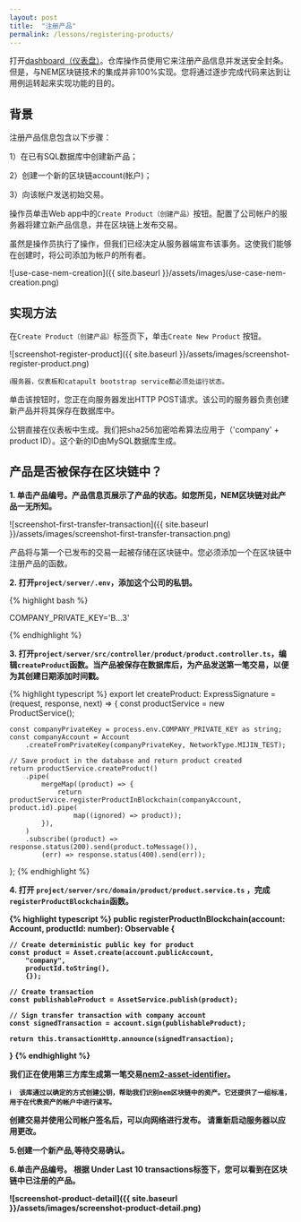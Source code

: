 ```yaml
---
layout: post
title:  "注册产品"
permalink: /lessons/registering-products/
---
```


打开[dashboard（仪表盘）](http://localhost:4200)。仓库操作员使用它来注册产品信息并发送安全封条。但是，与NEM区块链技术的集成并非100%实现。您将通过逐步完成代码来达到让用例运转起来实现功能的目的。

## 背景

注册产品信息包含以下步骤：

1）在已有SQL数据库中创建新产品；

2）创建一个新的区块链account(帐户)；

3）向该帐户发送初始交易。

操作员单击Web app中的``Create Product（创建产品）``按钮。配置了公司帐户的服务器将建立新产品信息，并在区块链上发布交易。

虽然是操作员执行了操作，但我们已经决定从服务器端宣布该事务。这使我们能够在创建时，将公司添加为帐户的所有者。

![use-case-nem-creation]({{ site.baseurl }}/assets/images/use-case-nem-creation.png)

## 实现方法

在``Create Product（创建产品）``标签页下，单击``Create New Product`` 按钮。

![screenshot-register-product]({{ site.baseurl }}/assets/images/screenshot-register-product.png)

    ℹ️服务器，仪表板和catapult bootstrap service都必须处运行状态。

单击该按钮时，您正在向服务器发出HTTP POST请求。该公司的服务器负责创建新产品并将其保存在数据库中。

公钥直接在仪表板中生成。我们把sha256加密哈希算法应用于（'company' +  product ID）。这个新的ID由MySQL数据库生成。

## 产品是否被保存在区块链中？

<strong class='tit'>1\. 单击产品编号。产品信息页展示了产品的状态。如您所见，NEM区块链对此产品一无所知。</strong>

![screenshot-first-transfer-transaction]({{ site.baseurl }}/assets/images/screenshot-first-transfer-transaction.png)

产品将与第一个已发布的交易一起被存储在区块链中。您必须添加一个在区块链中注册产品的函数。

<strong class='tit'>2\. 打开``project/server/.env``，添加这个公司的私钥。</strong>

{% highlight bash %}

COMPANY_PRIVATE_KEY='B...3'

{% endhighlight %}

<strong class='tit'>3\. 打开``project/server/src/controller/product/product.controller.ts``，编辑``createProduct``函数。当产品被保存在数据库后，为产品发送第一笔交易，以便为其创建日期添加时间戳。</strong>

{% highlight typescript %}
export let createProduct: ExpressSignature = (request, response, next) => {
    const productService = new ProductService();

    const companyPrivateKey = process.env.COMPANY_PRIVATE_KEY as string;
    const companyAccount = Account
        .createFromPrivateKey(companyPrivateKey, NetworkType.MIJIN_TEST);

    // Save product in the database and return product created
    return productService.createProduct()
        .pipe(
            mergeMap((product) => {
                return productService.registerProductInBlockchain(companyAccount, product.id).pipe(
                    map((ignored) => product));
            }),
        )
        .subscribe((product) => response.status(200).send(product.toMessage()),
            (err) => response.status(400).send(err));
};
{% endhighlight %}

<strong class='tit'>4\. 打开 ``project/server/src/domain/product/product.service.ts`` ，完成 ``registerProductBlockchain``函数。<strong class='tit'>

{% highlight typescript %}
public registerProductInBlockchain(account: Account, productId: number): Observable<TransactionAnnounceResponse> {

    // Create deterministic public key for product
    const product = Asset.create(account.publicAccount,
        "company",
        productId.toString(),
        {});

    // Create transaction
    const publishableProduct = AssetService.publish(product);

    // Sign transfer transaction with company account
    const signedTransaction = account.sign(publishableProduct);

    return this.transactionHttp.announce(signedTransaction);
}
{% endhighlight %}

我们正在使用第三方库生成第一笔交易[nem2-asset-identifier](https://github.com/aleixmorgadas/nem2-asset-identifier)。

    ℹ️  该库通过以确定的方式创建公钥，帮助我们识别nem区块链中的资产。它还提供了一组标准，用于在代表资产的帐户中进行读写。

创建交易并使用公司帐户签名后，可以向网络进行发布。 **请重新启动服务器以应用更改**。


<strong class='tit'>5\.创建一个新产品,等待交易确认。</strong>

<strong class='tit'>6\.单击产品编号。 根据 **Under Last 10 transactions**标签下，您可以看到在区块链中已注册的产品。</strong>

![screenshot-product-detail]({{ site.baseurl }}/assets/images/screenshot-product-detail.png)
